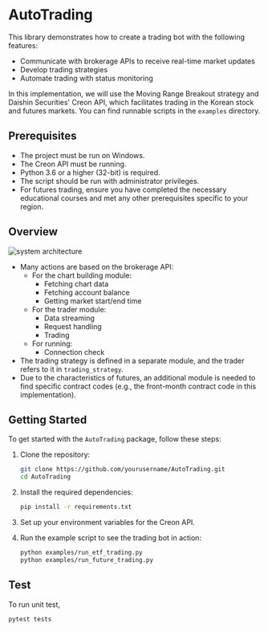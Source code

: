 # AutoTrading
This library demonstrates how to create a trading bot with the following features:

- Communicate with brokerage APIs to receive real-time market updates
- Develop trading strategies
- Automate trading with status monitoring

In this implementation, we will use the Moving Range Breakout strategy and Daishin Securities' Creon API, which facilitates trading in the Korean stock and futures markets. You can find runnable scripts in the `examples` directory.

## Prerequisites
- The project must be run on Windows.
- The Creon API must be running.
- Python 3.6 or a higher (32-bit) is required.
- The script should be run with administrator privileges.
- For futures trading, ensure you have completed the necessary educational courses and met any other prerequisites specific to your region.

## Overview
![system architecture](https://github.com/user-attachments/assets/973a51a9-ceb2-40e6-9526-60955f889016)

- Many actions are based on the brokerage API:
    - For the chart building module:
        - Fetching chart data
        - Fetching account balance
        - Getting market start/end time
    - For the trader module:
        - Data streaming
        - Request handling
        - Trading
    - For running:
        - Connection check
- The trading strategy is defined in a separate module, and the trader refers to it in `trading_strategy`.
- Due to the characteristics of futures, an additional module is needed to find specific contract codes (e.g., the front-month contract code in this implementation).

## Getting Started
To get started with the `AutoTrading` package, follow these steps:

1. Clone the repository:
    ```sh
    git clone https://github.com/yourusername/AutoTrading.git
    cd AutoTrading
    ```

2. Install the required dependencies:
    ```sh
    pip install -r requirements.txt
    ```

3. Set up your environment variables for the Creon API.

4. Run the example script to see the trading bot in action:
    ```sh
    python examples/run_etf_trading.py
    python examples/run_future_trading.py
    ```

## Test
To run unit test,
```
pytest tests
```
